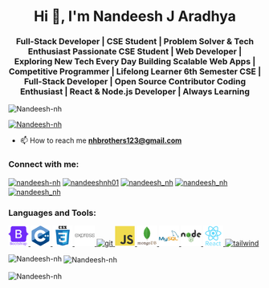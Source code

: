 <h1 align="center">Hi 👋, I'm Nandeesh J Aradhya</h1>
<h3 align="center">Full-Stack Developer | CSE Student | Problem Solver & Tech Enthusiast Passionate CSE Student | Web Developer | Exploring New Tech Every Day Building Scalable Web Apps | Competitive Programmer | Lifelong Learner 6th Semester CSE | Full-Stack Developer | Open Source Contributor Coding Enthusiast | React & Node.js Developer | Always Learning</h3>

<p align="left"> <img src="https://komarev.com/ghpvc/?username=Nandeesh-nh&label=Profile%20views&color=0e75b6&style=flat" alt="Nandeesh-nh" /> </p>

<p align="left"> <a href="https://github.com/ryo-ma/github-profile-trophy"><img src="https://github-profile-trophy.vercel.app/?username=Nandeesh-nh" alt="Nandeesh-nh" /></a> </p>

- 📫 How to reach me **nhbrothers123@gmail.com**

<h3 align="left">Connect with me:</h3>
<p align="left">
<a href="https://linkedin.com/in/nandeesh-nh" target="blank"><img align="center" src="https://raw.githubusercontent.com/rahuldkjain/github-profile-readme-generator/master/src/images/icons/Social/linked-in-alt.svg" alt="nandeesh-nh" height="30" width="40" /></a>
<a href="https://fb.com/nandeeshnh01" target="blank"><img align="center" src="https://raw.githubusercontent.com/rahuldkjain/github-profile-readme-generator/master/src/images/icons/Social/facebook.svg" alt="nandeeshnh01" height="30" width="40" /></a>
<a href="https://www.codechef.com/users/nandeesh_nh" target="blank"><img align="center" src="https://cdn.jsdelivr.net/npm/simple-icons@3.1.0/icons/codechef.svg" alt="nandeesh_nh" height="30" width="40" /></a>
<a href="https://codeforces.com/profile/nandeesh_nh" target="blank"><img align="center" src="https://raw.githubusercontent.com/rahuldkjain/github-profile-readme-generator/master/src/images/icons/Social/codeforces.svg" alt="nandeesh_nh" height="30" width="40" /></a>
<a href="https://www.leetcode.com/nandeesh_nh" target="blank"><img align="center" src="https://raw.githubusercontent.com/rahuldkjain/github-profile-readme-generator/master/src/images/icons/Social/leet-code.svg" alt="nandeesh_nh" height="30" width="40" /></a>
</p>

<h3 align="left">Languages and Tools:</h3>
<p align="left">
<a href="https://getbootstrap.com" target="_blank" rel="noreferrer"> <img src="https://raw.githubusercontent.com/devicons/devicon/master/icons/bootstrap/bootstrap-plain-wordmark.svg" alt="bootstrap" width="40" height="40"/> </a>
<a href="https://www.w3schools.com/cpp/" target="_blank" rel="noreferrer"> <img src="https://raw.githubusercontent.com/devicons/devicon/master/icons/cplusplus/cplusplus-original.svg" alt="cplusplus" width="40" height="40"/> </a>
<a href="https://www.w3schools.com/css/" target="_blank" rel="noreferrer"> <img src="https://raw.githubusercontent.com/devicons/devicon/master/icons/css3/css3-original-wordmark.svg" alt="css3" width="40" height="40"/> </a>
<a href="https://expressjs.com" target="_blank" rel="noreferrer"> <img src="https://raw.githubusercontent.com/devicons/devicon/master/icons/express/express-original-wordmark.svg" alt="express" width="40" height="40"/> </a>
<a href="https://git-scm.com/" target="_blank" rel="noreferrer"> <img src="https://www.vectorlogo.zone/logos/git-scm/git-scm-icon.svg" alt="git" width="40" height="40"/> </a>
<a href="https://developer.mozilla.org/en-US/docs/Web/JavaScript" target="_blank" rel="noreferrer"> <img src="https://raw.githubusercontent.com/devicons/devicon/master/icons/javascript/javascript-original.svg" alt="javascript" width="40" height="40"/> </a>
<a href="https://www.mongodb.com/" target="_blank" rel="noreferrer"> <img src="https://raw.githubusercontent.com/devicons/devicon/master/icons/mongodb/mongodb-original-wordmark.svg" alt="mongodb" width="40" height="40"/> </a>
<a href="https://www.mysql.com/" target="_blank" rel="noreferrer"> <img src="https://raw.githubusercontent.com/devicons/devicon/master/icons/mysql/mysql-original-wordmark.svg" alt="mysql" width="40" height="40"/> </a>
<a href="https://nodejs.org" target="_blank" rel="noreferrer"> <img src="https://raw.githubusercontent.com/devicons/devicon/master/icons/nodejs/nodejs-original-wordmark.svg" alt="nodejs" width="40" height="40"/> </a>
<a href="https://reactjs.org/" target="_blank" rel="noreferrer"> <img src="https://raw.githubusercontent.com/devicons/devicon/master/icons/react/react-original-wordmark.svg" alt="react" width="40" height="40"/> </a>
<a href="https://tailwindcss.com/" target="_blank" rel="noreferrer"> <img src="https://www.vectorlogo.zone/logos/tailwindcss/tailwindcss-icon.svg" alt="tailwind" width="40" height="40"/> </a>
</p>

<p><img align="left" src="https://github-readme-stats.vercel.app/api/top-langs?username=Nandeesh-nh&show_icons=true&locale=en&layout=compact" alt="Nandeesh-nh" /></p>

<p>&nbsp;<img align="center" src="https://github-readme-stats.vercel.app/api?username=Nandeesh-nh&show_icons=true&locale=en" alt="Nandeesh-nh" /></p>

<p><img align="center" src="https://github-readme-streak-stats.herokuapp.com/?user=Nandeesh-nh&" alt="Nandeesh-nh" /></p>
